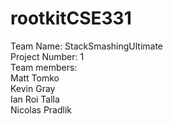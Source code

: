 # rootkitCSE331

Team Name: StackSmashingUltimate  
Project Number: 1  
Team members:  
  Matt Tomko  
  Kevin Gray  
  Ian Roi Talla  
  Nicolas Pradlik  
